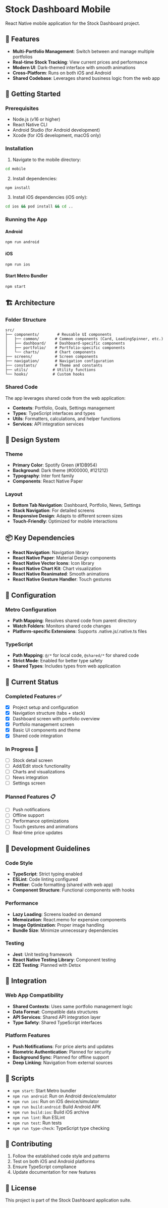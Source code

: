 # Stock Dashboard Mobile

React Native mobile application for the Stock Dashboard project.

## 📱 Features

- **Multi-Portfolio Management**: Switch between and manage multiple portfolios
- **Real-time Stock Tracking**: View current prices and performance
- **Modern UI**: Dark-themed interface with smooth animations
- **Cross-Platform**: Runs on both iOS and Android
- **Shared Codebase**: Leverages shared business logic from the web app

## 🚀 Getting Started

### Prerequisites

- Node.js (v16 or higher)
- React Native CLI
- Android Studio (for Android development)
- Xcode (for iOS development, macOS only)

### Installation

1. Navigate to the mobile directory:
```bash
cd mobile
```

2. Install dependencies:
```bash
npm install
```

3. Install iOS dependencies (iOS only):
```bash
cd ios && pod install && cd ..
```

### Running the App

#### Android
```bash
npm run android
```

#### iOS
```bash
npm run ios
```

#### Start Metro Bundler
```bash
npm start
```

## 🏗️ Architecture

### Folder Structure
```
src/
├── components/        # Reusable UI components
│   ├── common/       # Common components (Card, LoadingSpinner, etc.)
│   ├── dashboard/    # Dashboard-specific components
│   ├── portfolio/    # Portfolio-specific components
│   └── charts/       # Chart components
├── screens/          # Screen components
├── navigation/       # Navigation configuration
├── constants/        # Theme and constants
├── utils/           # Utility functions
└── hooks/           # Custom hooks
```

### Shared Code
The app leverages shared code from the web application:
- **Contexts**: Portfolio, Goals, Settings management
- **Types**: TypeScript interfaces and types
- **Utils**: Formatters, calculations, and helper functions
- **Services**: API integration services

## 🎨 Design System

### Theme
- **Primary Color**: Spotify Green (#1DB954)
- **Background**: Dark theme (#000000, #121212)
- **Typography**: Inter font family
- **Components**: React Native Paper

### Layout
- **Bottom Tab Navigation**: Dashboard, Portfolio, News, Settings
- **Stack Navigation**: For detailed screens
- **Responsive Design**: Adapts to different screen sizes
- **Touch-Friendly**: Optimized for mobile interactions

## 📦 Key Dependencies

- **React Navigation**: Navigation library
- **React Native Paper**: Material Design components
- **React Native Vector Icons**: Icon library
- **React Native Chart Kit**: Chart visualization
- **React Native Reanimated**: Smooth animations
- **React Native Gesture Handler**: Touch gestures

## 🔧 Configuration

### Metro Configuration
- **Path Mapping**: Resolves shared code from parent directory
- **Watch Folders**: Monitors shared code changes
- **Platform-specific Extensions**: Supports .native.js/.native.ts files

### TypeScript
- **Path Mapping**: `@/*` for local code, `@shared/*` for shared code
- **Strict Mode**: Enabled for better type safety
- **Shared Types**: Includes types from web application

## 🚧 Current Status

### Completed Features ✅
- [x] Project setup and configuration
- [x] Navigation structure (tabs + stack)
- [x] Dashboard screen with portfolio overview
- [x] Portfolio management screen
- [x] Basic UI components and theme
- [x] Shared code integration

### In Progress 🔄
- [ ] Stock detail screen
- [ ] Add/Edit stock functionality
- [ ] Charts and visualizations
- [ ] News integration
- [ ] Settings screen

### Planned Features 📋
- [ ] Push notifications
- [ ] Offline support
- [ ] Performance optimizations
- [ ] Touch gestures and animations
- [ ] Real-time price updates

## 🎯 Development Guidelines

### Code Style
- **TypeScript**: Strict typing enabled
- **ESLint**: Code linting configured
- **Prettier**: Code formatting (shared with web app)
- **Component Structure**: Functional components with hooks

### Performance
- **Lazy Loading**: Screens loaded on demand
- **Memoization**: React.memo for expensive components
- **Image Optimization**: Proper image handling
- **Bundle Size**: Minimize unnecessary dependencies

### Testing
- **Jest**: Unit testing framework
- **React Native Testing Library**: Component testing
- **E2E Testing**: Planned with Detox

## 🔗 Integration

### Web App Compatibility
- **Shared Contexts**: Uses same portfolio management logic
- **Data Format**: Compatible data structures
- **API Services**: Shared API integration layer
- **Type Safety**: Shared TypeScript interfaces

### Platform Features
- **Push Notifications**: For price alerts and updates
- **Biometric Authentication**: Planned for security
- **Background Sync**: Planned for offline support
- **Deep Linking**: Navigation from external sources

## 📝 Scripts

- `npm start`: Start Metro bundler
- `npm run android`: Run on Android device/emulator
- `npm run ios`: Run on iOS device/simulator
- `npm run build:android`: Build Android APK
- `npm run build:ios`: Build iOS archive
- `npm run lint`: Run ESLint
- `npm run test`: Run tests
- `npm run type-check`: TypeScript type checking

## 🤝 Contributing

1. Follow the established code style and patterns
2. Test on both iOS and Android platforms
3. Ensure TypeScript compliance
4. Update documentation for new features

## 📄 License

This project is part of the Stock Dashboard application suite.
